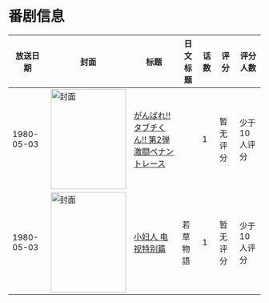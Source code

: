 # 番剧信息

|放送日期|封面|标题|日文标题|话数|评分|评分人数|
|---|---|---|---|---|---|---|
|1980-05-03|<img src="//lain.bgm.tv/pic/cover/c/1a/a9/311800_89ZII.jpg" alt="封面" style="width:150px;height:200px;object-fit:cover;">|[がんばれ!!タブチくん!! 第2弾 激闘ペナントレース](https://bangumi.tv/subject/311800)||1|暂无评分|少于10人评分|
|1980-05-03|<img src="//lain.bgm.tv/pic/cover/c/28/7c/469524_WVUWF.jpg" alt="封面" style="width:150px;height:200px;object-fit:cover;">|[小妇人 电视特别篇](https://bangumi.tv/subject/469524)|若草物語|1|暂无评分|少于10人评分|
